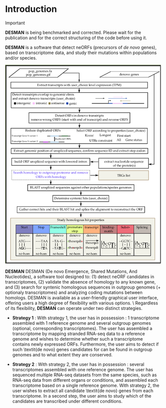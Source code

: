 # Introduction
> [!IMPORTANT]
**DESMAN** is being benchmarked and corrected. Please wait for the publication and for the correct structuring of the code before using it.  

**DESMAN** is a software that detect neORFs (precursors of _de novo_ genes), based on transcriptome data, and study their mutations within populations and/or species. 

![Flowchart](flowchart.png)

**DESMAN** DESMAN (De novo Emergence, Shared Mutations, And Nucleotides), a software tool designed to: (1) detect neORF candidates in transcriptomes, (2) validate the absence of homology to any known gene, and (3) search for syntenic homologous sequences in outgroup genomes (+ optionaly transcriptomes) and analyzing coding mutations between homologs. DESMAN is available as a user-friendly graphical user interface, offering users a high degree of flexibility with various options. \\
Regardless of its flexibility, **DESMAN** can operate under two distinct strategies.

- **Strategy 1** : With strategy 1, the user has in possession : 1 transcriptome assembled with 1 reference genome and several outgroup genomes (optional, corresponding transcriptomes). The user has assembled a transcriptome by mapping stranded RNA-seq data to a reference genome and wishes to determine whether such a transcriptome contains newly expressed ORFs. Furthermore, the user aims to detect if such \textit{de novo} genes candidates for can be found in outgroup genomes and to what extent they are conserved.

- **Strategy 2** : With strategy 2, the user has in possession : several transcriptomes assembled with one reference genome. The user has sequenced multiple RNA-seq datasets from the same species, such as RNA-seq data from different organs or conditions, and assembled each transcriptome based on a single reference genome. With strategy 2, the user wishes to extract all candidate \textit{de novo} genes from each transcriptome. In a second step, the user aims to study which of the candidates are transcribed under different conditions.
